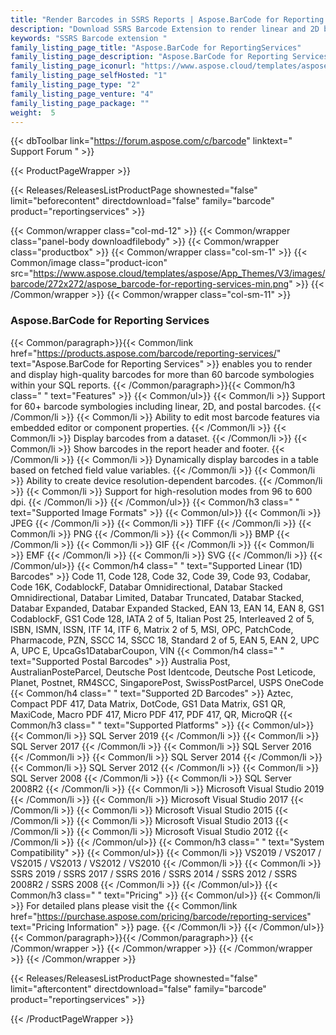 ```yaml
---
title: "Render Barcodes in SSRS Reports | Aspose.BarCode for Reporting Services"
description: "Download SSRS Barcode Extension to render linear and 2D barcodes within Microsoft SQL Server Reporting Services. Barcode labels can be encoded with Non-English characters and rendered in BMP, JPEG, GIF and PNG formats. "
keywords: "SSRS Barcode extension "
family_listing_page_title: "Aspose.BarCode for ReportingServices"
family_listing_page_description: "Aspose.BarCode for Reporting Services is a comprehensive solution for rendering linear and 2D barcode images within Microsoft SQL Server Reporting Services. Barcode labels can be encoded with Non-English characters and rendered in BMP, JPEG, GIF and PNG formats."
family_listing_page_iconurl: "https://www.aspose.cloud/templates/aspose/App_Themes/V3/images/barcode/272x272/aspose_barcode-for-reporting-services-min.png"
family_listing_page_selfHosted: "1"
family_listing_page_type: "2"
family_listing_page_venture: "4"
family_listing_page_package: ""
weight:  5
---
```


{{< dbToolbar link="https://forum.aspose.com/c/barcode" linktext=" Support Forum " >}}


{{< ProductPageWrapper >}}

<!-- ReleasesListProductPage-->
   {{< Releases/ReleasesListProductPage shownested="false"  limit="beforecontent" directdownload="false" family="barcode" product="reportingservices" >}}
<!-- /ReleasesListProductPage-->

<!-- ProductPageContent-->
{{< Common/wrapper class="col-md-12" >}}
    {{< Common/wrapper class="panel-body downloadfilebody" >}}
        {{< Common/wrapper class="productbox" >}}
            {{< Common/wrapper class="col-sm-1" >}}
                {{< Common/image class="product-icon" src="https://www.aspose.cloud/templates/aspose/App_Themes/V3/images/barcode/272x272/aspose_barcode-for-reporting-services-min.png"  >}}
            {{< /Common/wrapper >}}
            {{< Common/wrapper class="col-sm-11" >}}
                <h3 class="product-title">Aspose.BarCode for Reporting Services</h3>
                {{< Common/paragraph>}}{{< Common/link href="https://products.aspose.com/barcode/reporting-services/" text="Aspose.BarCode for Reporting Services"  >}} enables you
                    to render and display high-quality barcodes for more than 60 barcode symbologies within your SQL
                    reports.
                    {{< /Common/paragraph>}}{{< Common/h3 class=" " text="Features"  >}}
                     {{< Common/ul>}} 
                           {{< Common/li >}} Support for 60+ barcode symbologies including linear, 2D, and postal barcodes. {{< /Common/li >}}
                           {{< Common/li >}} Ability to edit most barcode features via embedded editor or component properties. {{< /Common/li >}}
                           {{< Common/li >}} Display barcodes from a dataset. {{< /Common/li >}}
                           {{< Common/li >}} Show barcodes in the report header and footer. {{< /Common/li >}}
                           {{< Common/li >}} Dynamically display barcodes in a table based on fetched field value variables. {{< /Common/li >}}
                           {{< Common/li >}} Ability to create device resolution-dependent barcodes. {{< /Common/li >}}
                           {{< Common/li >}} Support for high-resolution modes from 96 to 600 dpi. {{< /Common/li >}}
                     {{< /Common/ul>}}
                    {{< Common/h3 class=" " text="Supported Image Formats"  >}}
                     {{< Common/ul>}} 
                           {{< Common/li >}} JPEG {{< /Common/li >}}
                           {{< Common/li >}} TIFF {{< /Common/li >}}
                           {{< Common/li >}} PNG {{< /Common/li >}}
                           {{< Common/li >}} BMP {{< /Common/li >}}
                           {{< Common/li >}} GIF {{< /Common/li >}}
                           {{< Common/li >}} EMF {{< /Common/li >}}
                           {{< Common/li >}} SVG {{< /Common/li >}}
                     {{< /Common/ul>}}
                    {{< Common/h4 class=" " text="Supported Linear (1D) Barcodes"  >}}
                    Code 11, Code 128, Code 32, Code 39, Code 93, Codabar, Code 16K, CodablockF, Databar
                    Omnidirectional, Databar Stacked
                    Omnidirectional, Databar Limited, Databar Truncated, Databar Stacked, Databar Expanded, Databar
                    Expanded Stacked, EAN
                    13, EAN 14, EAN 8, GS1 CodablockF, GS1 Code 128, IATA 2 of 5, Italian Post 25, Interleaved 2 of 5,
                    ISBN, ISMN, ISSN, ITF
                    14, ITF 6, Matrix 2 of 5, MSI, OPC, PatchCode, Pharmacode, PZN, SSCC 14, SSCC 18, Standard 2 of 5,
                    EAN 5, EAN 2, UPC A,
                    UPC E, UpcaGs1DatabarCoupon, VIN
                    {{< Common/h4 class=" " text="Supported Postal Barcodes"  >}}
                    Australia Post, AustralianPosteParcel, Deutsche Post Identcode, Deutsche Post Leticode, Planet,
                    Postnet, RM4SCC,
                    SingaporePost, SwissPostParcel, USPS OneCode
                    {{< Common/h4 class=" " text="Supported 2D Barcodes"  >}}
                    Aztec, Compact PDF 417, Data Matrix, DotCode, GS1 Data Matrix, GS1 QR, MaxiCode, Macro PDF 417,
                    Micro PDF 417, PDF 417,
                    QR, MicroQR
                    {{< Common/h3 class=" " text="Supported Platforms"  >}}
                     {{< Common/ul>}} 
                           {{< Common/li >}} SQL Server 2019 {{< /Common/li >}}
                           {{< Common/li >}} SQL Server 2017 {{< /Common/li >}}
                           {{< Common/li >}} SQL Server 2016 {{< /Common/li >}}
                           {{< Common/li >}} SQL Server 2014 {{< /Common/li >}}
                           {{< Common/li >}} SQL Server 2012 {{< /Common/li >}}
                           {{< Common/li >}} SQL Server 2008 {{< /Common/li >}}
                           {{< Common/li >}} SQL Server 2008R2 {{< /Common/li >}}
                           {{< Common/li >}} Microsoft Visual Studio 2019 {{< /Common/li >}}
                           {{< Common/li >}} Microsoft Visual Studio 2017 {{< /Common/li >}}
                           {{< Common/li >}} Microsoft Visual Studio 2015 {{< /Common/li >}}
                           {{< Common/li >}} Microsoft Visual Studio 2013 {{< /Common/li >}}
                           {{< Common/li >}} Microsoft Visual Studio 2012 {{< /Common/li >}}
                     {{< /Common/ul>}}
                    {{< Common/h3 class=" " text="System Compatibility"  >}}
                     {{< Common/ul>}} 
                           {{< Common/li >}} VS2019 / VS2017 / VS2015 / VS2013 / VS2012 / VS2010 {{< /Common/li >}}
                           {{< Common/li >}} SSRS 2019 / SSRS 2017 / SSRS 2016 / SSRS 2014 / SSRS 2012 / SSRS 2008R2 / SSRS 2008 {{< /Common/li >}}
                     {{< /Common/ul>}}
                    {{< Common/h3 class=" " text="Pricing"  >}}
                     {{< Common/ul>}} 
                           {{< Common/li >}} For detailed plans please visit the {{< Common/link href="https://purchase.aspose.com/pricing/barcode/reporting-services" text="Pricing Information"  >}} page. {{< /Common/li >}}
                     {{< /Common/ul>}}
                {{< Common/paragraph>}}{{< /Common/paragraph>}}
            {{< /Common/wrapper >}}
        {{< /Common/wrapper >}}
    {{< /Common/wrapper >}}
{{< /Common/wrapper >}}

<!-- /ProductPageContent-->



<!-- ReleasesListProductPage-->
   {{< Releases/ReleasesListProductPage shownested="false"  limit="aftercontent" directdownload="false" family="barcode" product="reportingservices" >}}
<!-- /ReleasesListProductPage-->

{{< /ProductPageWrapper >}}

